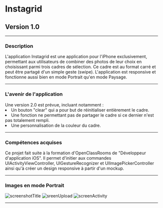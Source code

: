 <h1>Instagrid</h1>
<h2>Version 1.0</h2>
<hr>
<h3>Description</h3>
<p>
L'application Instagrid est une application pour l'iPhone exclusivement, permettant aux utilisateurs de combiner des photos de leur choix en choisissant parmi trois cadres de sélection. Ce cadre est au format carré et peut être partagé d'un simple geste (swipe).
L'application est responsive et fonctionne aussi bien en mode Portrait qu'en mode Paysage.
<p>
<hr>
<h3>L'avenir de l'application</h3>
Une version 2.0 est prévue, incluant notamment :
<li>Un bouton "clear" qui a pour but de réinitialiser entièrement le cadre.
<li>Une fonction ne permettant pas de partager le cadre si ce dernier n'est pas totalement rempli.
<li>Une personnalisation de la couleur du cadre.
<p>
<hr>
<h3>Compétences acquises</h3>
Ce projet fait suite à la formation d'OpenClassRooms de "Développeur d'application iOS". Il permet d'initier aux commandes UIActivityViewController, UIGestureRecognizer et UIImagePickerController ainsi qu'à créer un design responsive à partir d'un mockup.
<p>
<hr>
<h3>Images en mode Portrait</h3>
<p>

![screenshotTitle](https://user-images.githubusercontent.com/78477762/120675826-b6254880-c495-11eb-8a48-c3d4c31b9d3f.png)
![sreenUpload](https://user-images.githubusercontent.com/78477762/120676067-f8e72080-c495-11eb-99f5-beae77a3f1f4.png)
![screenActivity](https://user-images.githubusercontent.com/78477762/120676174-0f8d7780-c496-11eb-99be-195fe2d6ff2f.png)
<hr>
